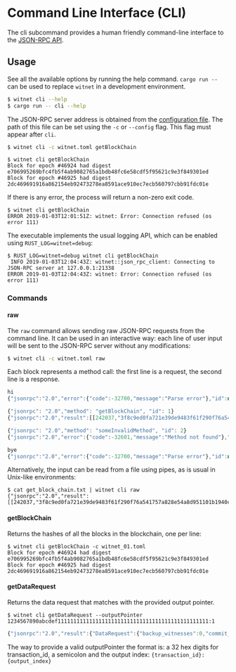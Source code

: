 # Command Line Interface (CLI)

The cli subcommand provides a human friendly command-line interface to the [JSON-RPC API][jsonrpc].

## Usage

See all the available options by running the help command.
`cargo run --` can be used to replace `witnet` in a development environment.

```sh
$ witnet cli --help
$ cargo run -- cli --help
```

The JSON-RPC server address is obtained from the [configuration file][configuration].
The path of this file can be set using the `-c` or `--config` flag.
This flag must appear after `cli`.

```sh
$ witnet cli -c witnet.toml getBlockChain
```

```text
$ witnet cli getBlockChain
Block for epoch #46924 had digest e706995269bfc4fb5f4ab9082765a1bdb48fc6e58cdf5f95621c9e3f849301ed
Block for epoch #46925 had digest 2dc469691916a862154eb92473278ea8591ace910ec7ecb560797cbb91fdc01e
```

If there is any error, the process will return a non-zero exit code.

```text
$ witnet cli getBlockChain
ERROR 2019-01-03T12:01:51Z: witnet: Error: Connection refused (os error 111)
```

The executable implements the usual logging API, which can be enabled using `RUST_LOG=witnet=debug`:

```text
$ RUST_LOG=witnet=debug witnet cli getBlockChain
 INFO 2019-01-03T12:04:43Z: witnet::json_rpc_client: Connecting to JSON-RPC server at 127.0.0.1:21338
ERROR 2019-01-03T12:04:43Z: witnet: Error: Connection refused (os error 111)
```

### Commands

#### raw

The `raw` command allows sending raw JSON-RPC requests from the command line.
It can be used in an interactive way: each line of user input will be sent
to the JSON-RPC server without any modifications:

```sh
$ witnet cli -c witnet.toml raw
```

Each block represents a method call:
the first line is a request, the second line is a response.

```js
hi
{"jsonrpc":"2.0","error":{"code":-32700,"message":"Parse error"},"id":null}
```
```js
{"jsonrpc": "2.0","method": "getBlockChain", "id": 1}
{"jsonrpc":"2.0","result":[[242037,"3f8c9ed0fa721e39de9483f61f290f76a541757a828e54a8d951101b1940c59a"]],"id":1}
```
```js
{"jsonrpc": "2.0","method": "someInvalidMethod", "id": 2}
{"jsonrpc":"2.0","error":{"code":-32601,"message":"Method not found"},"id":2}
```
```js
bye
{"jsonrpc":"2.0","error":{"code":-32700,"message":"Parse error"},"id":null}
```


Alternatively, the input can be read from a file using pipes, as is usual in Unix-like environments:

```text
$ cat get_block_chain.txt | witnet cli raw
{"jsonrpc":"2.0","result":[[242037,"3f8c9ed0fa721e39de9483f61f290f76a541757a828e54a8d951101b1940c59a"]],"id":1}
```

#### getBlockChain

Returns the hashes of all the blocks in the blockchain, one per line:

```text
$ witnet cli getBlockChain -c witnet_01.toml
Block for epoch #46924 had digest e706995269bfc4fb5f4ab9082765a1bdb48fc6e58cdf5f95621c9e3f849301ed
Block for epoch #46925 had digest 2dc469691916a862154eb92473278ea8591ace910ec7ecb560797cbb91fdc01e
```

#### getDataRequest

Returns the data request that matches with the provided output pointer.

```text
$ witnet cli getDataRequest --outputPointer 1234567890abcdef111111111111111111111111111111111111111111111111:1
```
```js
{"jsonrpc":"2.0","result":{"DataRequest":{"backup_witnesses":0,"commit_fee":0,"data_request":{"aggregate":{"script":[0]},"consensus":{"script":[0]},"deliver":[{"kind":"HTTP-GET","url":"https://hooks.zapier.com/hooks/catch/3860543/l2awcd/"}],"not_before":0,"retrieve":[{"kind":"HTTP-GET","script":[0],"url":"https://openweathermap.org/data/2.5/weather?id=2950159&appid=b6907d289e10d714a6e88b30761fae22"}]},"pkh":[0,0,0,0,0,0,0,0,0,0,0,0,0,0,0,0,0,0,0,0],"reveal_fee":0,"tally_fee":0,"time_lock":0,"value":0,"witnesses":0}},"id":"1"}
```

The way to provide a valid outputPointer the format is: a 32 hex digits for transaction_id, a semicolon and the output index: `{transaction_id}:{output_index}` 

[jsonrpc]: json-rpc/
[configuration]: ../configuration/toml-file/